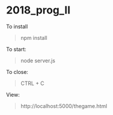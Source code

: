 # 2018_prog_II

To install
>npm install

To start:
>node server.js

To close:
>CTRL + C

View:
>http://localhost:5000/thegame.html
